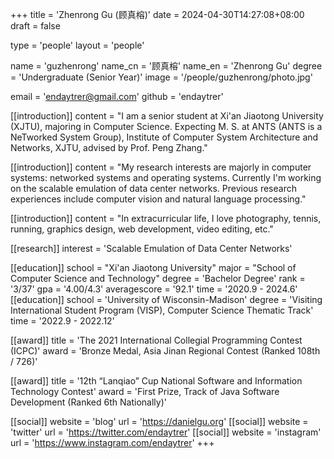 +++
title = 'Zhenrong Gu (顾真榕)'
date = 2024-04-30T14:27:08+08:00
draft = false

type = 'people'
layout = 'people'

name = 'guzhenrong'
name_cn = '顾真榕'
name_en = 'Zhenrong Gu'
degree = 'Undergraduate (Senior Year)'
image = '/people/guzhenrong/photo.jpg'

email = 'endaytrer@gmail.com'
github = 'endaytrer'

[[introduction]]
    content = "I am a senior student at Xi'an Jiaotong University (XJTU), majoring in Computer Science. Expecting M. S. at ANTS (ANTS is a NeTworked System Group), Institute of Computer System Architecture and Networks, XJTU, advised by Prof. Peng Zhang."

[[introduction]]
    content = "My research interests are majorly in computer systems: networked systems and operating systems. Currently I'm working on the scalable emulation of data center networks. Previous research experiences include computer vision and natural language processing."

[[introduction]]
    content = "In extracurricular life, I love photography, tennis, running, graphics design, web development, video editing, etc."

[[research]]
    interest = 'Scalable Emulation of Data Center Networks'

[[education]]
    school = "Xi'an Jiaotong University"
    major = "School of Computer Science and Technology"
    degree = 'Bachelor Degree'
    rank = '3/37'
    gpa = '4.00/4.3'
    averagescore = '92.1'
    time = '2020.9 - 2024.6'
[[education]]
    school = 'University of Wisconsin-Madison'
    degree = 'Visiting International Student Program (VISP), Computer Science Thematic Track'
    time = '2022.9 - 2022.12'

[[award]]
    title = 'The 2021 International Collegial Programming Contest (ICPC)'
    award = 'Bronze Medal, Asia Jinan Regional Contest (Ranked 108th / 726)'

[[award]]
    title = '12th “Lanqiao” Cup National Software and Information Technology Contest'
    award = 'First Prize, Track of Java Software Development (Ranked 6th Nationally)'

[[social]]
    website = 'blog'
    url = 'https://danielgu.org'
[[social]]
    website = 'twitter'
    url = 'https://twitter.com/endaytrer'
[[social]]
    website = 'instagram'
    url = 'https://www.instagram.com/endaytrer'
+++
